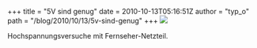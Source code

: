 +++
title = "5V sind genug"
date = 2010-10-13T05:16:51Z
author = "typ_o"
path = "/blog/2010/10/13/5v-sind-genug"
+++
![](https://flipdot.org/blog/uploads/hochspannung.jpg)

Hochspannungsversuche mit Fernseher-Netzteil.
